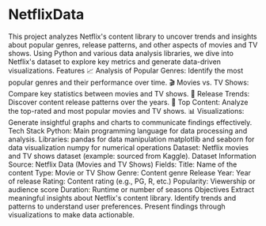 # NetflixData
This project analyzes Netflix's content library to uncover trends and insights about popular genres, release patterns, and other aspects of movies and TV shows. Using Python and various data analysis libraries, we dive into Netflix's dataset to explore key metrics and generate data-driven visualizations.
Features
📈 Analysis of Popular Genres: Identify the most popular genres and their performance over time.
🎬 Movies vs. TV Shows: Compare key statistics between movies and TV shows.
📅 Release Trends: Discover content release patterns over the years.
🌟 Top Content: Analyze the top-rated and most popular movies and TV shows.
📊 Visualizations: Generate insightful graphs and charts to communicate findings effectively.
Tech Stack
Python: Main programming language for data processing and analysis.
Libraries:
pandas for data manipulation
matplotlib and seaborn for data visualization
numpy for numerical operations
Dataset: Netflix movies and TV shows dataset (example: sourced from Kaggle).
Dataset Information
Source: Netflix Data (Movies and TV Shows)
Fields:
Title: Name of the content
Type: Movie or TV Show
Genre: Content genre
Release Year: Year of release
Rating: Content rating (e.g., PG, R, etc.)
Popularity: Viewership or audience score
Duration: Runtime or number of seasons
Objectives
Extract meaningful insights about Netflix's content library.
Identify trends and patterns to understand user preferences.
Present findings through visualizations to make data actionable.
